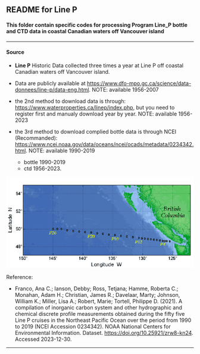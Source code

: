 ## README for Line P

#### This folder contain specific codes for processing Program Line_P bottle and CTD data in coastal Canadian waters off Vancouver island

---

#### Source

- **Line P** Historic Data collected three times a year at Line P off coastal Canadian waters off Vancouver island.
- Data are publicly available at https://www.dfo-mpo.gc.ca/science/data-donnees/line-p/data-eng.html.   NOTE: available 1956-2007 
- the 2nd method to download data is through: https://www.waterproperties.ca/linep/index.php, but you need to register first and manualy download year by year.   NOTE: available 1956-2023 
- the 3rd method to download complied bottle data is through NCEI (Recommanded): https://www.ncei.noaa.gov/data/oceans/ncei/ocads/metadata/0234342.html.   NOTE: available 1990-2019

  
  - bottle 1990-2019
  - ctd 1956-2023.

<p align="center">
  <img src="https://github.com/Zhu-Yifan/LO_user/blob/master/obs/LineP/plot/Line_P.gif" alt="Figure 1. Line_P)">
</p>

Reference:

- Franco, Ana C.; Ianson, Debby; Ross, Tetjana; Hamme, Roberta C.; Monahan, Adam H.; Christian, James R.; Davelaar, Marty; Johnson, William K.; Miller, Lisa A.; Robert, Marie; Tortell, Philippe D. (2021). A compilation of inorganic carbon system and other hydrographic and chemical discrete profile measurements obtained during the fifty five Line P cruises in the Northeast Pacific Ocean over the period from 1990 to 2019 (NCEI Accession 0234342). NOAA National Centers for Environmental Information. Dataset. https://doi.org/10.25921/zrw8-kn24. Accessed 2023-12-30.

---

